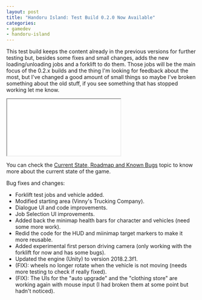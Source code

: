 ```yaml
---
layout: post
title: "Handoru Island: Test Build 0.2.0 Now Available"
categories:
- gamedev
- handoru-island
---
```


<p class="text-justify">This test build keeps the content already in the previous versions for further testing but, besides some fixes and small changes, adds the new loading/unloading jobs and a forklift to do them. Those jobs will be the main focus of the 0.2.x builds and the thing I'm looking for feedback about the most, but I've changed a good amount of small things so maybe I've broken something about the old stuff, if you see something that has stopped working let me know.</p>
<div class="iframe-container">
<iframe allowfullscreen src="//www.youtube.com/embed/KxP4Ow58qlM"></iframe>
</div>
<p class="text-justify">You can check the&nbsp;<a href="https://itch.io/t/241854/current-state-roadmap-and-known-bugs">Current State, Roadmap and Known Bugs</a> topic to know more about the current state of the game.</p>
<p>Bug fixes and changes:</p>
<ul><li>Forklift test jobs and vehicle added.</li><li>Modified starting area (Vinny's Trucking Company).</li><li>Dialogue UI and code improvements.</li><li>Job Selection UI improvements.</li><li>Added back the minimap health bars for character and vehicles (need some more work).</li><li>Redid the code for the HUD and miinimap target markers to make it more reusable.</li><li>Added experimental first person driving camera (only working with the forklift for now and has some bugs).</li><li>Updated the engine (Unity) to version 2018.2.3f1.</li><li>(FIX): wheels no longer rotate when the vehicle is not moving (needs more testing to check if really fixed).</li><li>(FIX): The UIs for the "auto upgrade" and the "clothing store" are working again with mouse input (I had broken them at some point but hadn't noticed).
</li></ul>

